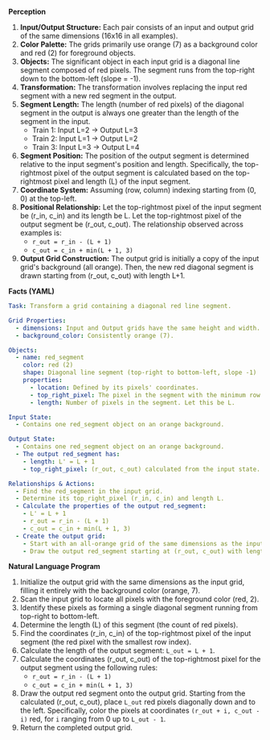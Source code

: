**Perception**

1.  **Input/Output Structure:** Each pair consists of an input and output grid of the same dimensions (16x16 in all examples).
2.  **Color Palette:** The grids primarily use orange (7) as a background color and red (2) for foreground objects.
3.  **Objects:** The significant object in each input grid is a diagonal line segment composed of red pixels. The segment runs from the top-right down to the bottom-left (slope = -1).
4.  **Transformation:** The transformation involves replacing the input red segment with a new red segment in the output.
5.  **Segment Length:** The length (number of red pixels) of the diagonal segment in the output is always one greater than the length of the segment in the input.
    *   Train 1: Input L=2 -> Output L=3
    *   Train 2: Input L=1 -> Output L=2
    *   Train 3: Input L=3 -> Output L=4
6.  **Segment Position:** The position of the output segment is determined relative to the input segment's position and length. Specifically, the top-rightmost pixel of the output segment is calculated based on the top-rightmost pixel and length (L) of the input segment.
7.  **Coordinate System:** Assuming (row, column) indexing starting from (0, 0) at the top-left.
8.  **Positional Relationship:** Let the top-rightmost pixel of the input segment be (r_in, c_in) and its length be L. Let the top-rightmost pixel of the output segment be (r_out, c_out). The relationship observed across examples is:
    *   `r_out = r_in - (L + 1)`
    *   `c_out = c_in + min(L + 1, 3)`
9.  **Output Grid Construction:** The output grid is initially a copy of the input grid's background (all orange). Then, the new red diagonal segment is drawn starting from (r_out, c_out) with length L+1.

**Facts (YAML)**


```yaml
Task: Transform a grid containing a diagonal red line segment.

Grid Properties:
  - dimensions: Input and Output grids have the same height and width.
  - background_color: Consistently orange (7).

Objects:
  - name: red_segment
    color: red (2)
    shape: Diagonal line segment (top-right to bottom-left, slope -1)
    properties:
      - location: Defined by its pixels' coordinates.
      - top_right_pixel: The pixel in the segment with the minimum row index (and maximum column index in case of ties, though not relevant for a single pixel segment). Let this be (r_in, c_in).
      - length: Number of pixels in the segment. Let this be L.

Input State:
  - Contains one red_segment object on an orange background.

Output State:
  - Contains one red_segment object on an orange background.
  - The output red_segment has:
    - length: L' = L + 1
    - top_right_pixel: (r_out, c_out) calculated from the input state.

Relationships & Actions:
  - Find the red_segment in the input grid.
  - Determine its top_right_pixel (r_in, c_in) and length L.
  - Calculate the properties of the output red_segment:
    - L' = L + 1
    - r_out = r_in - (L + 1)
    - c_out = c_in + min(L + 1, 3)
  - Create the output grid:
    - Start with an all-orange grid of the same dimensions as the input.
    - Draw the output red_segment starting at (r_out, c_out) with length L'. The pixels are (r_out + i, c_out - i) for i from 0 to L'-1.
```


**Natural Language Program**

1.  Initialize the output grid with the same dimensions as the input grid, filling it entirely with the background color (orange, 7).
2.  Scan the input grid to locate all pixels with the foreground color (red, 2).
3.  Identify these pixels as forming a single diagonal segment running from top-right to bottom-left.
4.  Determine the length (L) of this segment (the count of red pixels).
5.  Find the coordinates (r_in, c_in) of the top-rightmost pixel of the input segment (the red pixel with the smallest row index).
6.  Calculate the length of the output segment: `L_out = L + 1`.
7.  Calculate the coordinates (r_out, c_out) of the top-rightmost pixel for the output segment using the following rules:
    *   `r_out = r_in - (L + 1)`
    *   `c_out = c_in + min(L + 1, 3)`
8.  Draw the output red segment onto the output grid. Starting from the calculated (r_out, c_out), place `L_out` red pixels diagonally down and to the left. Specifically, color the pixels at coordinates `(r_out + i, c_out - i)` red, for `i` ranging from 0 up to `L_out - 1`.
9.  Return the completed output grid.
